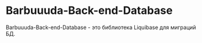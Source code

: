 # Barbuuuda-Back-end-Database
Barbuuuda-Back-end-Database - это библиотека Liquibase для миграций БД.
